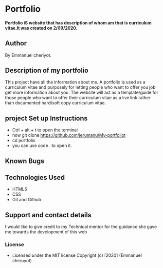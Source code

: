 # Portfolio
#### Portfolio iS website that has description of whom am that is curriculum vitae.It was created on 2/09/2020.
## Author
By Emmanuel cheriyot.
## Description of my portfolio
This project have all the information about  me. A portfolio is used as a curriculum  vitae and purposely for letting  people who want to offer you job get more information about you. The website will act as a template/guide for those people who want to offer their curriculum  vitae as a live link rather than documented hard/soft copy curriculum vitae.
## project Set up Instructions
* Ctrl + alt + t to open the terminal
* now git clone https://github.com/jerumanu/My-portfoliot
* cd portfolio
* you can use code . to open it.
## Known Bugs
## Technologies Used
* HTML5
* CSS
* Git and Github
## Support and contact details
I would like to give credit to my Technical mentor for the guidance she gave me towards the development of this web
### License
* Licensed under the MIT license
Copyright (c) [2020] (Emmanuel cheruyot)
